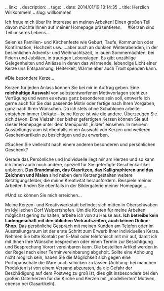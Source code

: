 .. link: 
.. description: 
.. tags: 
.. date: 2014/01/19 13:14:35
.. title: Herzlich Willkommen!
.. slug: willkommen


Ich freue mich über Ihr Interesse an meinen Arbeiten! Einen großen Teil davon möchte Ihnen auf meiner Homepage präsentieren.
 
 
#Kerzen sind Teil unseres Lebens...

Seien es Familien- und Kirchenfeste wie Geburt, Taufe, Kommunion oder Konfirmation, Hochzeit usw. …aber auch an dunklen Winterabenden, in der besinnlichen Advents- und Weihnachtszeit, in lauen Sommernächten, bei Feiern und Jubiläen, in traurigen Lebenslagen. Es gibt unzählige Gelegenheiten und Anlässe in denen das wärmende, lebendige Licht einer Kerze uns Entspannung, Heiterkeit, Wärme aber auch Trost spenden kann.
 

#Die besondere Kerze... 

Kerzen für jeden Anlass können Sie bei mir in Auftrag geben. Eine **reichhaltige Auswahl** von selbstentworfenen Motivvorlagen steht zur Verfügung und wenn es etwas ganz besonderes sein soll, entwerfe ich gerne auch für Sie das passende Motiv oder fertige nach Ihren Vorgaben, ganz nach Ihren Wünschen. Da ich stets ohne Schablonen arbeite, entstehen immer Unikate – keine Kerze ist wie die andere. Überzeugen Sie sich davon. Eine Vielzahl der bisher gefertigten Kerzen können Sie auf dieser Homepage unter dem Menüpunkt „Bilder“ einsehen. In meinem Ausstellungsraum ist ebenfalls einen Auswahl von Kerzen und weiteren Geschenkartikeln zu besichtigen und zu erwerben. 


#Suchen Sie vielleicht nach einem anderen besonderen und persönlichen Geschenk?

Gerade das Persönliche und Individuelle liegt mir am Herzen und so kann ich Ihnen auch noch andere, speziell für Sie gefertigte Geschenkartikel anbieten. **Das Brandmalen, das Glasritzen, das Kalligraphieren und das Zeichnen und Malen** sind neben dem Kerzengestalten weitere Betätigungsfelder, die meine Kreativität herausfordern. Beispiele meiner Arbeiten finden Sie ebenfalls in der Bildergalerie meiner Homepage …


#Und so können Sie mich erreichen...

Meine Kerzen- und Kreativwerkstatt befindet sich mitten in Oberschwaben im idyllischen Dorf Walpertshofen. Um die Kosten für meine Arbeiten möglichst gering zu halten, arbeite ich von zu Hause aus. **Ich betreibe kein Ladengeschäft mit den üblichen Verkaufszeiten, auch keinen Online-Shop.** Das persönliche Gespräch mit meinen Kunden am Telefon oder im Ausstellungsraum ist der erste Schritt zum Erwerb Ihrer individuellen Kerze. Nehmen Sie bitte Kontakt per E-Mail oder telefonisch mit mir auf, damit ich mit Ihnen Ihre Wünsche besprechen oder einen Termin zur Besichtigung und Besprechung Vorort vereinbaren kann. 
Die bestellten Artikel werden in der Regel nach einer Terminvereinbarung abgeholt. Sollte eine Abholung nicht möglich sein, haben Sie die Möglichkeit sich gegen eine Portopauschale die Ware auch schicken zu lassen (Achtung: bei manchen Produkten ist von einem Versand abzuraten, da die Gefahr der Beschädigung auf dem Postweg zu groß ist, dies gilt insbesondere bei den großen Osterkerzen für die Kirche und Kerzen mit „modellierten“ Motiven, ebenso bei Glasartikeln). 



